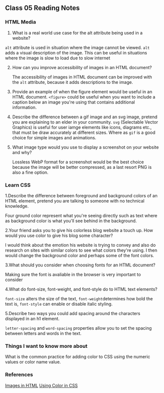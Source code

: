## Class 05 Reading Notes


### HTML Media

1. What is a real world use case for the alt attribute being used in a website?
  
  `alt` attribute is used in situation where the image cannot be viewed. `alt` adds a visual description of the image. This can be useful in situations where the image is slow to load due to slow internet

2. How can you improve accessibility of images in an HTML document?
    
    The accessibility of images in HTML document can be improved with the `alt` attribute, because it adds descriptions to the image. 

3. Provide an example of when the figure element would be useful in an HTML document.
    `<figure>` could be useful when you want to include a caption below an image you're using that contains additional information. 

4. Describe the difference between a gif image and an svg image, pretend you are explaining to an elder in your community.
    `svg` (Selectable Vector Graphics) is useful for user iamge elements like icons, diagrams etc., that must be draw accurately at different sizes. Where as `gif` is a good choice for simple images and animations. 
    
5. What image type would you use to display a screenshot on your website and why? 
    
    Lossless WebP format for a screenshot would be the best choice because the image will be better compressed, as a last resort  PNG is also a fine option.


### Learn CSS 

1.Describe the difference between foreground and background colors of an HTML element, pretend you are talking to someone with no technical knowledge.
    
Four ground color represent what you're seeing directly such as text where as background color is what you'll see behind in the background. 

2.Your friend asks you to give his colorless blog website a touch up. How would you use color to give his blog some character?
    
I would think about the emotion his website is trying to convey and also do research on sites with similar colors to see what colors they're using. I then would change the background color and perhaps some of the font colors. 

3.What should you consider when choosing fonts for an HTML document?
  
   Making sure the font is avaliable in the browser is very important to consider

4.What do font-size, font-weight, and font-style do to HTML text elements?
    
`font-size` alters the size of the text, `font-weight`determines how bold the text is, `font-style` can enable or disable italic styling.

5.Describe two ways you could add spacing around the characters displayed in an h1 element.
    
`letter-spacing` and `word-spacing` properties allow you to set the spacing between letters and words in the text.



### Things I want to know more about 

What is the common practice for adding color to CSS using the numeric values or color name value. 


### References 

[Images in HTML](https://developer.mozilla.org/en-US/docs/Learn/HTML/Multimedia_and_embedding/Images_in_HTML)
[Using Color in CSS](https://developer.mozilla.org/en-US/docs/Web/CSS/CSS_Colors/Applying_color)